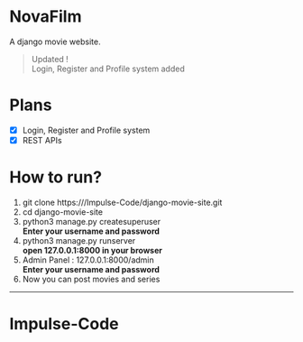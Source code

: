 # NovaFilm
A django movie website.

> Updated !<br>
> Login, Register and Profile system added

# Plans
- [x] Login, Register and Profile system
- [x] REST APIs

# How to run?
1. git clone https:///Impulse-Code/django-movie-site.git<br>
2. cd django-movie-site<br>
3. python3 manage.py createsuperuser<br>
**Enter your username and password**<br>
4. python3 manage.py runserver<br>
**open 127.0.0.1:8000 in your browser**<br>
5. Admin Panel : 127.0.0.1:8000/admin<br>
**Enter your username and password**<br>
6. Now you can post movies and series




----------------------------------------------
# Impulse-Code
